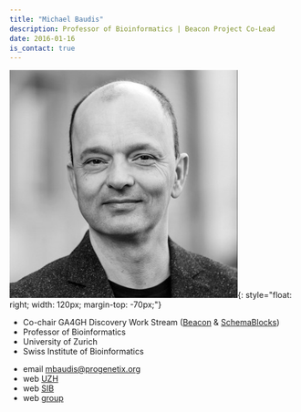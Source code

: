 ```yaml
---
title: "Michael Baudis"
description: Professor of Bioinformatics | Beacon Project Co-Lead
date: 2016-01-16
is_contact: true
---
```


![](/img/people/mbaudis.jpg){: style="float: right; width: 120px; margin-top: -70px;"}

* Co-chair GA4GH Discovery Work Stream ([Beacon](http://beacon-project.io) & [SchemaBlocks](http://schemablocks.org))
* Professor of Bioinformatics  
* University of Zurich  
* Swiss Institute of Bioinformatics

<!--more-->

* email [mbaudis@progenetix.org](mailto:mbaudis@progenetix.org)  
* web [UZH](https://www.imls.uzh.ch/en/research/baudis.html)  
* web [SIB](https://www.sib.swiss/michael-baudis-group)  
* web [group](https://info.baudisgroup.org)  

